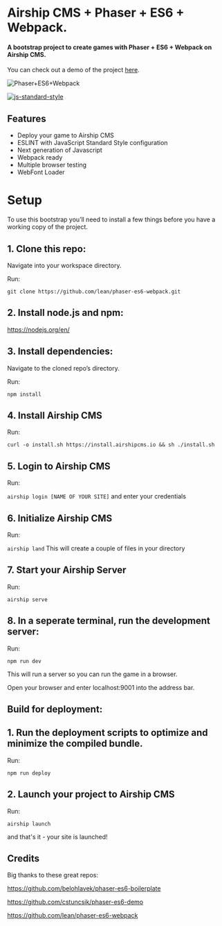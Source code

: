 # Airship CMS + Phaser + ES6 + Webpack.
#### A bootstrap project to create games with Phaser + ES6 + Webpack on Airship CMS.

You can check out a demo of the project [here](http://phaser-webpack.airshipcms.io/).

![Phaser+ES6+Webpack](https://raw.githubusercontent.com/lean/phaser-es6-webpack/master/assets/images/phaser-es6-webpack.jpg)

[![js-standard-style](https://cdn.rawgit.com/feross/standard/master/badge.svg)](https://github.com/feross/standard)


## Features
- Deploy your game to Airship CMS
- ESLINT with JavaScript Standard Style configuration
- Next generation of Javascript
- Webpack ready
- Multiple browser testing
- WebFont Loader


# Setup
To use this bootstrap you’ll need to install a few things before you have a working copy of the project.

## 1. Clone this repo:

Navigate into your workspace directory.

Run:

```git clone https://github.com/lean/phaser-es6-webpack.git```

## 2. Install node.js and npm:

https://nodejs.org/en/


## 3. Install dependencies:

Navigate to the cloned repo’s directory.

Run:

```npm install```


## 4. Install Airship CMS

Run:

```curl -o install.sh https://install.airshipcms.io && sh ./install.sh```


## 5. Login to Airship CMS

Run:

```airship login [NAME OF YOUR SITE]```
and enter your credentials


## 6. Initialize Airship CMS

Run:

```airship land```
This will create a couple of files in your directory


## 7. Start your Airship Server

Run:

```airship serve```


## 8. In a seperate terminal, run the development server:

Run:

```npm run dev```


This will run a server so you can run the game in a browser.

Open your browser and enter localhost:9001 into the address bar.


## Build for deployment:

## 1. Run the deployment scripts to optimize and minimize the compiled bundle.

Run:

```npm run deploy```


## 2. Launch your project to Airship CMS

Run:

```airship launch```

and that's it - your site is launched!


## Credits
Big thanks to these great repos:

https://github.com/belohlavek/phaser-es6-boilerplate

https://github.com/cstuncsik/phaser-es6-demo

https://github.com/lean/phaser-es6-webpack
